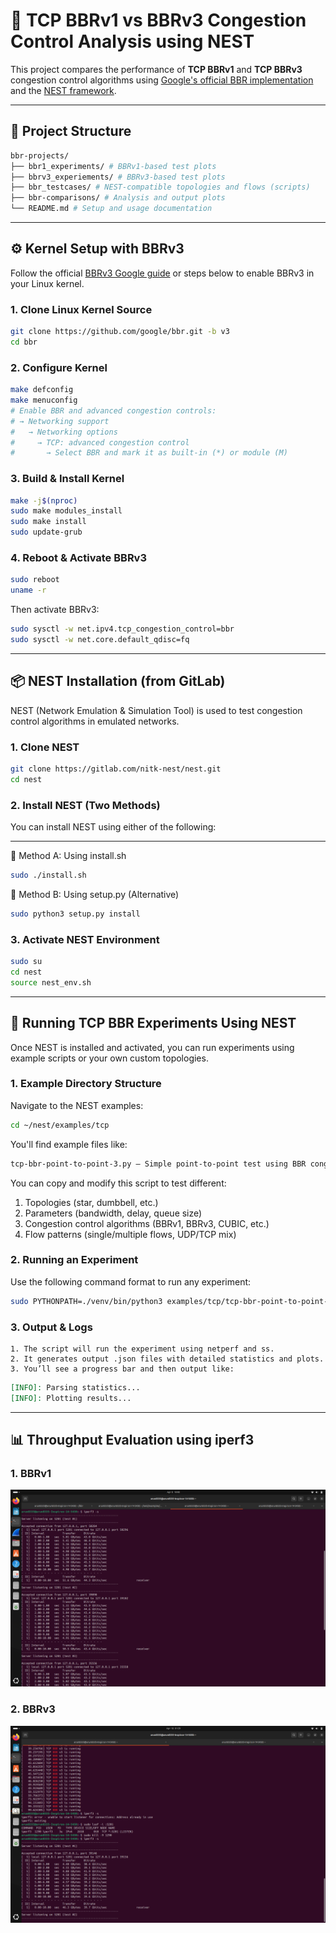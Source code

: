 # 📡 TCP BBRv1 vs BBRv3 Congestion Control Analysis using NEST

This project compares the performance of **TCP BBRv1** and **TCP BBRv3** congestion control algorithms using [Google's official BBR implementation](https://github.com/google/bbr/blob/v3/README.md) and the [NEST framework](https://gitlab.com/nitk-nest/nest).

---

## 📁 Project Structure
```bash
bbr-projects/
├── bbr1_experiments/ # BBRv1-based test plots
├── bbrv3_experiements/ # BBRv3-based test plots
├── bbr_testcases/ # NEST-compatible topologies and flows (scripts)
├── bbr-comparisons/ # Analysis and output plots
└── README.md # Setup and usage documentation
```

---

## ⚙️ Kernel Setup with BBRv3

Follow the official [BBRv3 Google guide](https://github.com/google/bbr/blob/v3/README.md) or steps below to enable BBRv3 in your Linux kernel.

### 1. Clone Linux Kernel Source

```bash
git clone https://github.com/google/bbr.git -b v3
cd bbr
```
### 2. Configure Kernel

```bash
make defconfig
make menuconfig
# Enable BBR and advanced congestion controls:
# → Networking support
#   → Networking options
#     → TCP: advanced congestion control
#       → Select BBR and mark it as built-in (*) or module (M)

```

### 3. Build & Install Kernel

```bash
make -j$(nproc)
sudo make modules_install
sudo make install
sudo update-grub
```

### 4. Reboot & Activate BBRv3
```bash
sudo reboot
uname -r
```

Then activate BBRv3:
```bash
sudo sysctl -w net.ipv4.tcp_congestion_control=bbr
sudo sysctl -w net.core.default_qdisc=fq
```
------------------------------------------------------------

## 📦 NEST Installation (from GitLab)

NEST (Network Emulation & Simulation Tool) is used to test congestion control algorithms in emulated networks.

### 1. Clone NEST

```bash
git clone https://gitlab.com/nitk-nest/nest.git
cd nest
```

### 2. Install NEST (Two Methods)

You can install NEST using either of the following:

---
🔹 Method A: Using install.sh
```bash
sudo ./install.sh
```
🔹 Method B: Using setup.py (Alternative)
```bash
sudo python3 setup.py install
```

### 3. Activate NEST Environment
```bash
sudo su
cd nest
source nest_env.sh
```

--------------------------------

## 🚀 Running TCP BBR Experiments Using NEST

Once NEST is installed and activated, you can run experiments using example scripts or your own custom topologies.

### 1. Example Directory Structure

Navigate to the NEST examples:
```bash
cd ~/nest/examples/tcp
```
You'll find example files like:
```bash
tcp-bbr-point-to-point-3.py – Simple point-to-point test using BBR congestion control.
```

You can copy and modify this script to test different:
   1. Topologies (star, dumbbell, etc.)
   2. Parameters (bandwidth, delay, queue size)
   3. Congestion control algorithms (BBRv1, BBRv3, CUBIC, etc.)
   4. Flow patterns (single/multiple flows, UDP/TCP mix)

### 2. Running an Experiment
Use the following command format to run any experiment:
```bash
sudo PYTHONPATH=./venv/bin/python3 examples/tcp/tcp-bbr-point-to-point-3.py
```

### 3. Output & Logs
    1. The script will run the experiment using netperf and ss.
    2. It generates output .json files with detailed statistics and plots.
    3. You’ll see a progress bar and then output like:

```markdown
[INFO]: Parsing statistics...
[INFO]: Plotting results...
```
----------------------------------------------------
## 📊 Throughput Evaluation using iperf3

### 1. BBRv1 
![alt text](<Screenshot from 2025-04-06 16-06-45.png>) 

### 2. BBRv3
![alt text](<Screenshot from 2025-04-18 01-39-47.png>)